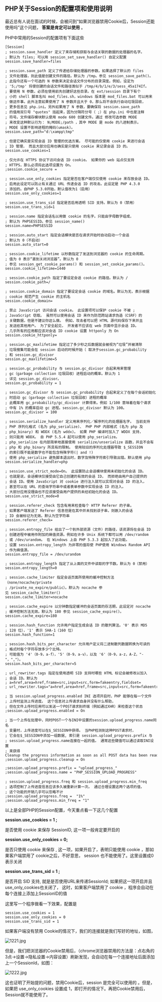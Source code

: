 ## PHP关于Session的配置项和使用说明


最近总有人说在面试的时候，会被问到“如果浏览器禁用Cookie后，Session还能使用吗”这个问题， **答案是肯定可以使用** 。

PHP中常用的Session的配置项有下面这些

    [Session]
    ; session.save_handler 定义了来存储和获取与会话关联的数据的处理器的名字。
    ; 默认为 files; 可以用 session_set_save_handler() 自定义配置
    session.save_handler=files
    
    ; session.save_path 定义了传递给存储处理器的参数。如果选择了默认的 files 
    ; 文件处理器，则此值是创建文件的路径。默认为 /tmp。参见 session_save_path()。
    ; 此指令还有一个可选的 N 参数来决定会话文件分布的目录深度。例如，设定为 
    ; '5;/tmp' 将使创建的会话文件和路径类似于 /tmp/4/b/1/e/3/sess_45a174If。
    ; 要使用 N 参数，必须在使用前先创建好这些目录。在 ext/session 目录下有个
    ; 小的 shell 脚本名叫 mod_files.sh，windows 版本是 mod_files.bat 可以用来
    ; 做这件事。此外注意如果使用了 N 参数并且大于 0，那么将不会执行自动垃圾回收，
    ; 更多信息见 php.ini。另外如果用了 N 参数，要确保将 session.save_path 
    ; 的值用双引号 "quotes" 括起来，因为分隔符分号（ ;）在 php.ini 中也是注释
    ; 符号。文件储存模块默认使用 mode 600 创建文件。通过 修改可选参数 MODE 
    ; 来改变这种默认行为： N;MODE;/path ，其中 MODE 是 mode 的八进制表示。 
    ; MODE 设置不影响进程的掩码(umask)。
    session.save_path="d:\xampp\tmp"
    
    ; 但是它确实是实现会话 ID 管理的优选方案。 尽可能的仅使用 cookie 来进行会话 
    ; ID 管理， 而且大部分应用也确实是只使用 cookie 来记录会话 ID 的。
    session.use_cookies=1
    
    ; 仅允许在 HTTPS 协议下访问会话 ID cookie。 如果你的 web 站点仅支持 
    ; HTTPS，那么必须将此选项设置为 On。 
    ;session.cookie_secure =
    
    ; session.use_only_cookies 指定是否在客户端仅仅使用 cookie 来存放会话 ID。
    ; 启用此设定可以防止有关通过 URL 传递会话 ID 的攻击。此设定是 PHP 4.3.0 
    ; 添加的。自PHP 5.3.0开始，默认值改为1（启用）
    session.use_only_cookies=1
    
    ; session.use_trans_sid 指定是否启用透明 SID 支持。默认为 0（禁用）
    session.use_trans_sid=1
    
    ; session.name 指定会话名以用做 cookie 的名字。只能由字母数字组成，
    ; 默认为 PHPSESSID。参见 session_name()
    session.name=PHPSESSID
    
    ; session.auto_start 指定会话模块是否在请求开始时自动启动一个会话
    ; 默认为 0（不启动）
    session.auto_start=0
    
    ; session.cookie_lifetime 以秒数指定了发送到浏览器的 cookie 的生命周期。
    ; 值为 0 表示“直到关闭浏览器”。默认为 0
    ; 参见 session_get_cookie_params() 和 session_set_cookie_params()。
    session.cookie_lifetime=1440
    
    ; session.cookie_path 指定了要设定会话 cookie 的路径。默认为 /
    session.cookie_path=/
    
    ; session.cookie_domain 指定了要设定会话 cookie 的域名。默认为无，表示根据 
    ; cookie 规范产生 cookie 的主机名
    session.cookie_domain=
    
    ; 禁止 JavaScript 访问会话 cookie。 此设置项可以保护 cookie 不被 ;
    ; JavaScript 窃取。 虽然可以使用会话 ID 来作为防范跨站请求伪造（CSRF）的
    ; 关键数据，但是不建议你这么做。 例如，攻击者可以把 HTML 源代码保存下来并且
    ; 发送给其他用户。 为了安全起见， 开发者不应该在 web 页面中显示会话 ID。 
    ; 几乎所有的应用都应该对会话 ID cookie 设置 httponly 为 On
    session.cookie_httponly=
    
    ; session.gc_maxlifetime 指定过了多少秒之后数据就会被视为“垃圾”并被清除
    ; 垃圾搜集可能会在 session 启动的时候开始（ 取决于session.gc_probability 
    ; 和 session.gc_divisor
    session.gc_maxlifetime=5
    
    ; session.gc_probability 与 session.gc_divisor 合起来用来管理 
    ; gc（garbage collection 垃圾回收）进程启动的概率。默认为 1
    ; 详见 session.gc_divisor。
    session.gc_probability = 1
    
    ; session.gc_divisor 与 session.gc_probability 合起来定义了在每个会话初始化
    ; 时启动 gc（garbage collection 垃圾回收）进程的概率
    ; 此概率用 gc_probability/gc_divisor 计算得来。例如 1/100 意味着在每个请求
    ; 中有 1% 的概率启动 gc 进程。session.gc_divisor 默认为 100。
    session.gc_divisor = 100
    
    ; session.serialize_handler 定义用来序列化／解序列化的处理器名字。 当前支持
    ; PHP 序列化格式 (名为 php_serialize)、 PHP PHP 内部格式 (名为 php 及
    ; php_binary) 和 WDDX (名为 wddx)。 如果 PHP 编译时加入了 WDDX 支持，
    ; 则只能用 WDDX。 自 PHP 5.5.4 起可以使用 php_serialize。
    ; php_serialize 在内部简单地直接使用 serialize/unserialize 函数，并且不会有
    ; php 和 php_binary 所具有的限制。 使用较旧的序列化处理器导致 $_SESSION 
    ; 的索引既不能是数字也不能包含特殊字符(| and !) 
    ; 使用 php_serialize 避免脚本退出时，数字及特殊字符索引导致出错。默认使用 php
    session.serialize_handler=php
    
    ; session.use_strict_mode=On。 此设置防止会话模块使用未初始化的会话 ID。
    ; 也就是说，会话模块仅接受由它自己创建的有效的会话 ID， 而拒绝由用户自己提供的
    ; 会话 ID。使用 JavaScript 对 cookie 进行注入就可以实现对会话 ID 的注入， 
    ; 甚至可以在 URL 的查询字符串中或者表单参数中实现会话 ID 的注入。 
    ; 大部分应用没理由也不应该接受由用户提供的未经初始化的会话 ID。
    session.use_strict_mode=0
    
    ; session.referer_check 包含有用来检查每个 HTTP Referer 的子串。
    ; 如果客户端发送了 Referer 信息但是在其中并未找到该子串，则嵌入的会话
    ; ID 会被标记为无效。默认为空字符串
    session.referer_check=
    
    ; session.entropy_file 给出了一个到外部资源（文件）的路径，该资源将在会话 ID 
    ; 创建进程中被用作附加的熵值资源。例如在许多 Unix 系统下都可以用 /dev/random
    ; 或 /dev/urandom。 在 Windows 上自 PHP 5.3.3 起加入了此功能。 
    ; 设置 session.entropy_length 为非零的值将使 PHP使用 Windows Random API
    ; 作为熵值源。
    session.entropy_file = /dev/urandom
    
    ; session.entropy_length 指定了从上面的文件中读取的字节数。默认为 0（禁用）
    session.entropy_length=0
    
    ; session.cache_limiter 指定会话页面所使用的缓冲控制方法（none/nocache/private
    ; /private_no_expire/public）。默认为 nocache 参见 session_cache_limiter()
    session.cache_limiter=nocache
    
    ; session.cache_expire 以分钟数指定缓冲的会话页面的存活期，此设定对 nocache
    ; 缓冲控制方法无效。默认为 180 参见 session_cache_expire()。
    session.cache_expire=180
    
    ; session.hash_function 允许用户指定生成会话 ID 的散列算法。'0' 表示 MD5
    ; 128 位），'1' 表示 SHA-1（160 位）
    session.hash_function=1
    
    ; session.hash_bits_per_character 允许用户定义将二进制散列数据转换为可读的
    ; 格式时每个字符存放多少个比特。
    ; 可能值为 '4'（0-9，a-f），'5'（0-9，a-v），以及 '6'（0-9，a-z，A-Z，"-"，","）。
    session.hash_bits_per_character=5
    
    ; url_rewriter.tags 指定在使用透明 SID 支持时哪些 HTML 标记会被修改以加入
    ; 会话 ID。默认为
    ; a=href,area=href,frame=src,input=src,form=fakeentry,fieldset=
    ; url_rewriter.tags="a=href,area=href,frame=src,input=src,form=fakeentry"
    
    ; 当 session.upload_progress.enabled INI 选项开启时，PHP 能够在每一个文件
    ; 上传时监测上传进度。 这个信息对上传请求自身并没有什么帮助，
    ; 但在文件上传时应用可以发送一个POST请求到终端（例如通过XHR）来检查这个状态
    ;session.upload_progress.enabled = On
    
    ; 当一个上传在处理中，同时POST一个与INI中设置的session.upload_progress.name同名
    ; 变量时，上传进度可以在$_SESSION中获得。 当PHP检测到这种POST请求时，
    ; 它会在$_SESSION中添加一组数据, 索引是 session.upload_progress.prefix 与 
    ; session.upload_progress.name连接在一起的值。 通常这些键值可以通过读取INI设置
    ; 来获得Cleanup the progress information as soon as all POST data has been read
    ;session.upload_progress.cleanup = On
    
    ;session.upload_progress.prefix = "upload_progress_"
    ;session.upload_progress.name = "PHP_SESSION_UPLOAD_PROGRESS"
    
    ; session.upload_progress.freq 和 session.upload_progress.min_freq 
    ; 选项控制了上传进度信息应该多久被重新计算一次。 通过合理设置这两个选项的值，
    ; 这个功能的开销几乎可以忽略不计
    ;session.upload_progress.freq =  "1%"
    ;session.upload_progress.min_freq = "1"

以上是全部PHP的Session配置，今天重点看一下这几个配置

 **session.use_cookies = 1 ;**

是否使用 cookie 来保存 SessionID, 这一项一般肯定要开启的

 **session.use_only_cookies = 0;**

是否只使用 cookie 来保存 , 这一项，如果开启了，表明只能使用 cookie ，那如果客户端禁用了 cookie之后，不好意思， session 也不能使用了。这里设置成0表示关闭

 **session.use_trans_sid = 1 ;**

是否开启 SID 支持, 就是是否使用URL来传递SessionId; 如果把这一项开启并且use_only_cookies也关闭了， 这时，如果客户端禁用了 cookie ，程序会自动在每个连接上添加上SessionID的值

这里写一个程序做看一下效果，配置是

    session.use_cookies = 1
    session.use_only_cookies = 0
    session.use_trans_sid = 1

如果客户端没有禁用 Cookie的情况下，我们的连接就是我们写好的地址，如图，

![1221.jpg][0]

但是，我们把浏览器的Cookie禁用后，（chrome浏览器禁用的方法是：点右角的3点->设置->隐私设置->内容设置）刷新发现，会自动在每一个连接地址后面添加上一个SessionId，如图：

![1222.jpg][1]

 这也证明了开始提的问题，禁用Cookie后，session 是完全可以使用的 。但是，如果把 use_only_cookies 设置成 1，即打开的情况下。再把Cookie禁用后，Session就不能使用了。

[0]: ../img/1482120598763316.jpg
[1]: ../img/1482120598511606.jpg